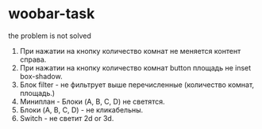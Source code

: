 # woobar-task
the problem is not solved
1. При нажатии на кнопку количество комнат не меняется контент справа.
2. При нажатии на кнопку количество комнат button площадь не inset box-shadow.
3. Блок filter - не фильтрует выше перечисленные (количество комнат, площадь.)
4. Миниплан - Блоки (A, B, C, D) не светятся.
5. Блоки (A, B, C, D) - не кликабельны.
6. Switch - не светит 2d or 3d.
